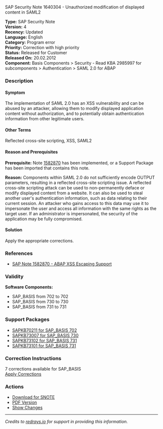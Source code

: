 SAP Security Note 1640304 - Unauthorized modification of displayed content in SAML2

**Type:** SAP Security Note  
**Version:** 4  
**Recency:** Updated  
**Language:** English  
**Category:** Program error  
**Priority:** Correction with high priority  
**Status:** Released for Customer  
**Released On:** 20.02.2012  
**Component:** Basis Components > Security - Read KBA 2985997 for subcomponents > Authentication > SAML 2.0 for ABAP  

### Description

#### Symptom
The implementation of SAML 2.0 has an XSS vulnerability and can be abused by an attacker, allowing them to modify displayed application content without authorization, and to potentially obtain authentication information from other legitimate users.

#### Other Terms
Reflected cross-site scripting, XSS, SAML2

#### Reason and Prerequisites
**Prerequisite:**
Note [1582870](https://me.sap.com/notes/1582870) has been implemented, or a Support Package has been imported that contains this note.

**Reason:**
Components within SAML 2.0 do not sufficiently encode OUTPUT parameters, resulting in a reflected cross-site scripting issue. A reflected cross-site scripting attack can be used to non-permanently deface or modify displayed content from a website. It can also be used to steal another user's authentication information, such as data relating to their current session. An attacker who gains access to this data may use it to impersonate the user and access all information with the same rights as the target user. If an administrator is impersonated, the security of the application may be fully compromised.

#### Solution
Apply the appropriate corrections.

### References
- [SAP Note 1582870 - ABAP XSS Escaping Support](https://me.sap.com/notes/1582870)

### Validity
**Software Components:**
- SAP_BASIS from 702 to 702
- SAP_BASIS from 730 to 730
- SAP_BASIS from 731 to 731

### Support Packages
- [SAPKB70211 for SAP_BASIS 702](https://me.sap.com/supportpackage/SAPKB70211)
- [SAPKB73007 for SAP_BASIS 730](https://me.sap.com/supportpackage/SAPKB73007)
- [SAPKB73102 for SAP_BASIS 731](https://me.sap.com/supportpackage/SAPKB73102)
- [SAPKB73101 for SAP_BASIS 731](https://me.sap.com/supportpackage/SAPKB73101)

### Correction Instructions
7 corrections available for SAP_BASIS  
[Apply Corrections](https://me.sap.com/corrins/0001640304/41)

### Actions
- [Download for SNOTE](https://notesdownloads.sap.com/note/0040000009739122017)
- [PDF Version](https://userapps.support.sap.com/sap/support/sfm/notes/print/0001640304?language=en-US&token=8D2465CD89FE208A630F17FA7E2B08E8)
- [Show Changes](https://me.sap.com/notesLatestChanges/0001640304/E/diff)

---

*Credits to [redrays.io](https://redrays.io) for support in providing this information.*